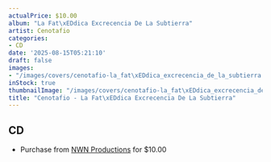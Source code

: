 ```yaml
---
actualPrice: $10.00
album: "La Fat\xEDdica Excrecencia De La Subtierra"
artist: Cenotafio
categories:
- CD
date: '2025-08-15T05:21:10'
draft: false
images:
- "/images/covers/cenotafio-la_fat\xEDdica_excrecencia_de_la_subtierra.jpg"
inStock: true
thumbnailImage: "/images/covers/cenotafio-la_fat\xEDdica_excrecencia_de_la_subtierra-thumb.jpg"
title: "Cenotafio - La Fat\xEDdica Excrecencia De La Subtierra"
---
```


## CD
* Purchase from [NWN Productions](http://shop.nwnprod.com/index.php?route=product/product&path=93&product_id=3605&sort=pd.name&order=ASC) for $10.00
